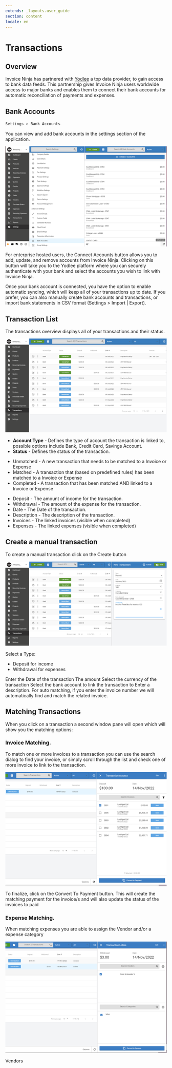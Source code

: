 ```yaml
---
extends: _layouts.user_guide
section: content
locale: en
---
```


# Transactions

## Overview

Invoice Ninja has partnered with [Yodlee](https://www.yodlee.com) a top data provider, to gain access to bank data feeds. This partnership gives Invoice Ninja users worldwide access to major banks and enables them to connect their bank accounts for automatic reconciliation of payments and expenses.

## Bank Accounts

```bash
Settings > Bank Accounts
```

You can view and add bank accounts in the settings section of the application.

![alt text](/assets/images/transactions/bank_account_list.png "Bank Accounts")

For enterprise hosted users, the Connect Accounts button allows you to add, update, and remove accounts from Invoice Ninja. Clicking on this button will take you to the Yodlee platform where you can securely authenticate with your bank and select the accounts you wish to link with Invoice Ninja.

Once your bank account is connected, you have the option to enable automatic syncing, which will keep all of your transactions up to date. If you prefer, you can also manually create bank accounts and transactions, or import bank statements in CSV format (Settings > Import | Export).

## Transaction List

The transactions overview displays all of your transactions and their status.

![alt text](/assets/images/transactions/transaction_list.png "Transaction Overview")

* **Account Type** - Defines the type of account the transaction is linked to, possible options include Bank, Credit Card, Savings Account.
* **Status** - Defines the status of the transaction.
 - Unmatched - A new transaction that needs to be matched to a Invoice or Expense
 - Matched - A transaction that (based on predefined rules) has been matched to a Invoice or Expense
 - Completed - A transaction that has been matched AND linked to a Invoice or Expense
* Deposit - The amount of income for the transaction.
* Withdrawal - The amount of the expense for the transaction.
* Date - The Date of the transaction.
* Description - The description of the transaction.
* Invoices - The linked invoices (visible when completed)
* Expenses - The linked expenses (visible when completed)

## Create a manual transaction

To create a manual transaction click on the Create button

![alt text](/assets/images/transactions/new_transaction.png "Create a manual transaction")

Select a Type:

 - Deposit for income
 - Withdrawal for expenses

Enter the Date of the transaction
The amount
Select the currency of the transaction
Select the bank account to link the transaction to
Enter a description. For auto matching, if you enter the invoice number we will automatically find and match the related invoice.

## Matching Transactions

When you click on a transaction a second window pane will open which will show you the matching options:

### Invoice Matching.

To match one or more invoices to a transaction you can use the search dialog to find your invoice, or simply scroll through the list and check one of more invoice to link to the transaction.

![alt text](/assets/images/user_guide/invoice_match.png "Match a invoice")

To finalize, click on the Convert To Payment button. This will create the matching payment for the invoice/s and will also update the status of the invoices to paid

### Expense Matching.

When matching expenses you are able to assign the Vendor and/or a expense category

![alt text](/assets/images/user_guide/expense_match.png "Match a expense")

<x-next url=/en/vendors>Vendors</x-next>